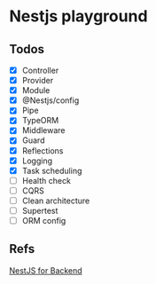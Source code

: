 # Nestjs playground

## Todos
- [x] Controller
- [x] Provider
- [x] Module
- [x] @Nestjs/config
- [x] Pipe
- [x] TypeORM
- [x] Middleware
- [x] Guard
- [x] Reflections
- [x] Logging
- [x] Task scheduling
- [ ] Health check
- [ ] CQRS
- [ ] Clean architecture
- [ ] Supertest
- [ ] ORM config

## Refs
[NestJS for Backend](https://wikidocs.net/book/7059)
